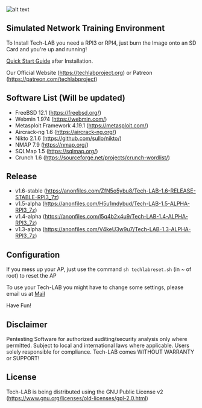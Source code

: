 ![alt text](https://github.com/Tech-LAB-Project/Tech-LAB/blob/main/logo_white_large.png "Tech-LAB Logo ©2021 Tech-LAB-Project")


## Simulated Network Training Environment

To Install Tech-LAB you need a RPI3 or RPI4, just burn the Image onto an SD Card and you're up and running!

[Quick Start Guide](https://venngage.net/ps/g2mHoPOLVH4/tech-lab-quick-start-guide) after Installation.

Our Official Website (https://techlabproject.org) or Patreon (https://patreon.com/techlabproject)


## Software List (Will be updated)

- FreeBSD 12.1 (https://freebsd.org/)
- Webmin 1.974 (https://webmin.com/)
- Metasploit Framework 4.19.1 (https://metasploit.com/)
- Aircrack-ng 1.6 (https://aircrack-ng.org/)
- Nikto 2.1.6 (https://github.com/sullo/nikto/)
- NMAP 7.9 (https://nmap.org/)
- SQLMap 1.5 (https://sqlmap.org/)
- Crunch 1.6 (https://sourceforge.net/projects/crunch-wordlist/)


## Release
- v1.6-stable (https://anonfiles.com/ZfN5o5ybu8/Tech-LAB-1.6-RELEASE-STABLE-RPI3_7z)
- v1.5-alpha (https://anonfiles.com/H5u1mdybud/Tech-LAB-1.5-ALPHA-RPI3_7z)
- v1.4-alpha (https://anonfiles.com/l5q4b2x4u9/Tech-LAB-1.4-ALPHA-RPI3_7z)
- v1.3-alpha (https://anonfiles.com/V4keU3w9u7/Tech-LAB-1.3-ALPHA-RPI3_7z)


## Configuration

If you mess up your AP, just use the command `sh techlabreset.sh` (in ~ of root) to reset the AP

To use your Tech-LAB you might have to change some settings, please email us at [Mail](mailto:bugs@techlabproject.org)

Have Fun!


## Disclaimer

Pentesting Software for authorized auditing/security analysis only where permitted. Subject to local and international laws where applicable. Users solely responsible for compliance. Tech-LAB comes WITHOUT WARRANTY or SUPPORT!


## License
Tech-LAB is being distributed using the GNU Public License v2 (https://www.gnu.org/licenses/old-licenses/gpl-2.0.html)
